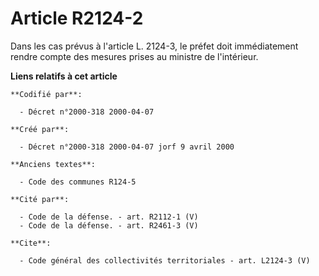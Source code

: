 # Article R2124-2

Dans les cas prévus à l'article L. 2124-3, le préfet doit immédiatement rendre compte des mesures prises au ministre de
l'intérieur.

**Liens relatifs à cet article**

	**Codifié par**:

	  - Décret n°2000-318 2000-04-07

	**Créé par**:

	  - Décret n°2000-318 2000-04-07 jorf 9 avril 2000

	**Anciens textes**:

	  - Code des communes R124-5

	**Cité par**:

	  - Code de la défense. - art. R2112-1 (V)
	  - Code de la défense. - art. R2461-3 (V)

	**Cite**:

	  - Code général des collectivités territoriales - art. L2124-3 (V)
